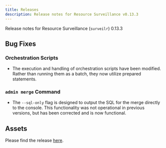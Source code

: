 ```yaml
---
title: Releases
description: Release notes for Resource Surveillance v0.13.3
---
```


Release notes for Resource Surveillance (`surveilr`) 0.13.3

## Bug Fixes

### Orchestration Scripts
- The execution and handling of orchestration scripts have been modified. Rather than running them as a batch, they now utilize prepared statements.

### `admin merge` Command
- The `--sql-only` flag is designed to output the SQL for the merge directly to the console. This functionality was not operational in previous versions, but has been corrected and is now functional.



## Assets
Please find the release [here](https://github.com/opsfolio/releases.opsfolio.com/releases/tag/0.13.3).